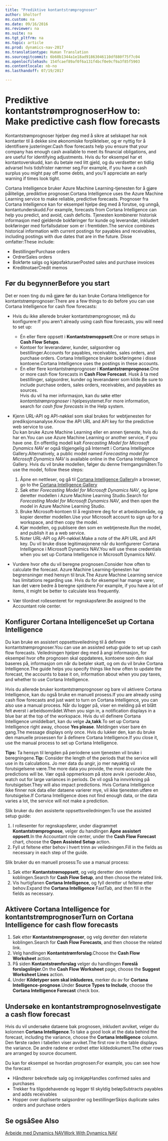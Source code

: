 ```yaml
---
title: "Prediktive kontantstrømprognoser"
author: bholtorf
ms.custom: na
ms.date: 09/16/2016
ms.reviewer: na
ms.suite: na
ms.tgt_pltfrm: na
ms.topic: article
ms.prod: dynamics-nav-2017
ms.translationtype: Human Translation
ms.sourcegitcommit: 6b60b1344a1e18ad91863046110df880f75f7c04
ms.openlocfilehash: 154fcaef89af0f6a131f4bcf0e9cf9a3f85f5903
ms.contentlocale: nb-no
ms.lasthandoff: 07/19/2017

---
```


# <a name="how-to-make-predictive-cash-flow-forecasts"></a><span data-ttu-id="08eeb-102">Prediktive kontantstrømprognoser</span><span class="sxs-lookup"><span data-stu-id="08eeb-102">How to: Make predictive cash flow forecasts</span></span>
<span data-ttu-id="08eeb-103">Kontantstrømprognoser hjelper deg med å sikre at selskapet har nok kontanter til å dekke sine økonomiske forpliktelser, og er nyttig for å identifisere justeringer.</span><span class="sxs-lookup"><span data-stu-id="08eeb-103">Cash flow forecasts help you ensure that your company has enough cash available to meet its financial obligations, and are useful for identifying adjustments.</span></span> <span data-ttu-id="08eeb-104">Hvis du for eksempel har et kontantoverskudd, kan du betale ned litt gjeld, og du verdsetter en tidlig advarsel hvis tidsfrister nærmer seg.</span><span class="sxs-lookup"><span data-stu-id="08eeb-104">For example, if you have a cash surplus you might pay off some debts, and you'll appreciate an early warning if times look tight.</span></span> 

<span data-ttu-id="08eeb-105">Cortana Intelligence bruker Azure Machine Learning-tjenesten for å gjøre pålitelige, prediktive prognoser.</span><span class="sxs-lookup"><span data-stu-id="08eeb-105">Cortana Intelligence uses the Azure Machine Learning service to make reliable, predictive forecasts.</span></span> <span data-ttu-id="08eeb-106">Prognoser fra Cortana Intelligence kan for eksempel hjelpe deg med å forutse, og unngå, kontantunderskudd.</span><span class="sxs-lookup"><span data-stu-id="08eeb-106">For example, forecasts from Cortana Intelligence can help you predict, and avoid, cash deficits.</span></span> <span data-ttu-id="08eeb-107">Tjenesten kombinerer historisk informasjon med gjeldende bokføringer for kunde og leverandør, inkludert bokføringer med forfallsdatoer som er i fremtiden.</span><span class="sxs-lookup"><span data-stu-id="08eeb-107">The service combines historical information with current postings for payables and receivables, including postings with due dates that are in the future.</span></span> <span data-ttu-id="08eeb-108">Disse omfatter:</span><span class="sxs-lookup"><span data-stu-id="08eeb-108">These include:</span></span>
* <span data-ttu-id="08eeb-109">Bestillinger</span><span class="sxs-lookup"><span data-stu-id="08eeb-109">Purchase orders</span></span>
* <span data-ttu-id="08eeb-110">Ordrer</span><span class="sxs-lookup"><span data-stu-id="08eeb-110">Sales orders</span></span>
* <span data-ttu-id="08eeb-111">Bokførte salgs og kjøpsfakturaer</span><span class="sxs-lookup"><span data-stu-id="08eeb-111">Posted sales and purchase invoices</span></span>
* <span data-ttu-id="08eeb-112">Kreditnotaer</span><span class="sxs-lookup"><span data-stu-id="08eeb-112">Credit memos</span></span>

## <a name="before-you-start"></a><span data-ttu-id="08eeb-113">Før du begynner</span><span class="sxs-lookup"><span data-stu-id="08eeb-113">Before you start</span></span>  
<span data-ttu-id="08eeb-114">Det er noen ting du må gjøre før du kan bruke Cortana Intelligence for kontantstrømprognoser:</span><span class="sxs-lookup"><span data-stu-id="08eeb-114">There are a few things to do before you can use Cortana Intelligence for cash flow forecasts:</span></span> 
* <span data-ttu-id="08eeb-115">Hvis du ikke allerede bruker kontantstrømprognoser, må du konfigurere:</span><span class="sxs-lookup"><span data-stu-id="08eeb-115">If you aren't already using cash flow forecasts, you will need to set up:</span></span>
    * <span data-ttu-id="08eeb-116">Én eller flere oppsett i **Kontantstrømoppsett**.</span><span class="sxs-lookup"><span data-stu-id="08eeb-116">One or more setups in **Cash Flow Setups**.</span></span> 
    * <span data-ttu-id="08eeb-117">Kontoer for leverandører, kunder, salgsordrer og bestillinger.</span><span class="sxs-lookup"><span data-stu-id="08eeb-117">Accounts for payables, receivables, sales orders, and purchase orders.</span></span> <span data-ttu-id="08eeb-118">Cortana Intelligence bruker bokføringene i disse kontoene.</span><span class="sxs-lookup"><span data-stu-id="08eeb-118">Cortana Intelligence uses the postings in these accounts.</span></span>
    * <span data-ttu-id="08eeb-119">Én eller flere kontantstrømprognoser i **Kontantstrømprognose**.</span><span class="sxs-lookup"><span data-stu-id="08eeb-119">One or more cash flow forecasts in **Cash Flow Forecast**.</span></span> <span data-ttu-id="08eeb-120">Husk å ta med bestillinger, salgsordrer, kunder og leverandører som kilde.</span><span class="sxs-lookup"><span data-stu-id="08eeb-120">Be sure to include purchase orders, sales orders, receivables, and payables as sources.</span></span>  
    <span data-ttu-id="08eeb-121">Hvis du vil ha mer informasjon, kan du søke etter _kontantstrømprognoser_ i hjelpesystemet.</span><span class="sxs-lookup"><span data-stu-id="08eeb-121">For more information, search for _cash flow forecasts_ in the Help system.</span></span> 
* <span data-ttu-id="08eeb-122">Kjenn URL-API og API-nøkkel som skal brukes for webtjenesten for prediksjonsanalyse.</span><span class="sxs-lookup"><span data-stu-id="08eeb-122">Know the API URL and API key for the predictive web service to use.</span></span>  
    <span data-ttu-id="08eeb-123">Du kan bruke Azure Machine Learning eller en annen tjeneste, hvis du har en.</span><span class="sxs-lookup"><span data-stu-id="08eeb-123">You can use Azure Machine Learning or another service, if you have one.</span></span> <span data-ttu-id="08eeb-124">En offentlig modell kalt _Forecasting Model for Microsoft Dynamics NAV_ er også tilgjengelig på Internett i Cortana Intelligence Gallery.</span><span class="sxs-lookup"><span data-stu-id="08eeb-124">Alternatively, a public model named _Forecasting model for Microsoft Dynamics NAV_ is available online in the Cortana Intelligence Gallery.</span></span> <span data-ttu-id="08eeb-125">Hvis du vil bruke modellen, følger du denne fremgangsmåten:</span><span class="sxs-lookup"><span data-stu-id="08eeb-125">To use the model, follow these steps:</span></span>

    1. <span data-ttu-id="08eeb-126">Åpne en nettleser, og gå til [Cortana Intelligence Gallery](https://go.microsoft.com/fwlink/?linkid=828352)</span><span class="sxs-lookup"><span data-stu-id="08eeb-126">In a browser, go to the [Cortana Intelligence Gallery](https://go.microsoft.com/fwlink/?linkid=828352)</span></span>
    2. <span data-ttu-id="08eeb-127">Søk etter _Forecasting Model for Microsoft Dynamics NAV_, og åpne deretter modellen i Azure Machine Learning Studio.</span><span class="sxs-lookup"><span data-stu-id="08eeb-127">Search for _Forecasting Model for Microsoft Dynamics NAV_, and then open the model in Azure Machine Learning Studio.</span></span>
    3. <span data-ttu-id="08eeb-128">Bruke Microsoft-kontoen til å registrere deg for et arbeidsområde, og kopier deretter modellen.</span><span class="sxs-lookup"><span data-stu-id="08eeb-128">Use your Microsoft account to sign up for a workspace, and then copy the model.</span></span>
    4. <span data-ttu-id="08eeb-129">Kjør modellen, og publisere den som en webtjeneste.</span><span class="sxs-lookup"><span data-stu-id="08eeb-129">Run the model, and publish it as a web service.</span></span>
    5. <span data-ttu-id="08eeb-130">Noter URL-API og API-nøkkel.</span><span class="sxs-lookup"><span data-stu-id="08eeb-130">Make a note of the API URL and API key.</span></span> <span data-ttu-id="08eeb-131">Du vil bruke disse legitimasjonene når du konfigurerer Cortana Intelligence i Microsoft Dynamics NAV.</span><span class="sxs-lookup"><span data-stu-id="08eeb-131">You will use these credentials when you set up Cortana Intelligence in Microsoft Dynamics NAV.</span></span>  

* <span data-ttu-id="08eeb-132">Vurdere hvor ofte du vil beregne prognosen.</span><span class="sxs-lookup"><span data-stu-id="08eeb-132">Consider how often to calculate the forecast.</span></span> <span data-ttu-id="08eeb-133">Azure Machine Learning-tjenesten har begrensninger med hensyn til bruk.</span><span class="sxs-lookup"><span data-stu-id="08eeb-133">The Azure Machine Learning service has limitations regarding use.</span></span> <span data-ttu-id="08eeb-134">Hvis du for eksempel har mange varer, kan det være bedre å beregne sjeldnere.</span><span class="sxs-lookup"><span data-stu-id="08eeb-134">For example, if you have a lot of items, it might be better to calculate less frequently.</span></span> 
* <span data-ttu-id="08eeb-135">Vær tilordnet rollesenteret for regnskapsfører.</span><span class="sxs-lookup"><span data-stu-id="08eeb-135">Be assigned to the Accountant role center.</span></span> 

## <a name="set-up-cortana-intelligence"></a><span data-ttu-id="08eeb-136">Konfigurer Cortana Intelligence</span><span class="sxs-lookup"><span data-stu-id="08eeb-136">Set up Cortana Intelligence</span></span>
<span data-ttu-id="08eeb-137">Du kan bruke en assistert oppsettsveiledning til å definere kontantstrømprognoser.</span><span class="sxs-lookup"><span data-stu-id="08eeb-137">You can use an assisted setup guide to set up cash flow forecasts.</span></span> <span data-ttu-id="08eeb-138">Veiledningen hjelper deg med å angi informasjon, for eksempel hvor ofte prognosen skal oppdateres, kontoene som den skal baseres på, informasjon om når du betaler skatt, og om du vil bruke Cortana Intelligence.</span><span class="sxs-lookup"><span data-stu-id="08eeb-138">The guide helps you specify things like how often to update the forecast, the accounts to base it on, information about when you pay taxes, and whether to use Cortana Intelligence.</span></span>  

<span data-ttu-id="08eeb-139">Hvis du allerede bruker kontantstrømprognoser og bare vil aktivere Cortana Intelligence, kan du også bruke en manuell prosess.</span><span class="sxs-lookup"><span data-stu-id="08eeb-139">If you are already using cash flow forecasts and just want to turn on Cortana Intelligence, you can also use a manual process.</span></span> <span data-ttu-id="08eeb-140">Når du logger på, viser en melding på et blått felt øverst i arbeidsområdet.</span><span class="sxs-lookup"><span data-stu-id="08eeb-140">When you sign in, a notification displays in a blue bar at the top of the workspace.</span></span> <span data-ttu-id="08eeb-141">Hvis du vil definere Cortana Intelligence umiddelbart, kan du velge **Ja,takk**.</span><span class="sxs-lookup"><span data-stu-id="08eeb-141">To set up Cortana Intelligence right away, choose **Yes please**.</span></span> <span data-ttu-id="08eeb-142">Meldingen viser bare én gang.</span><span class="sxs-lookup"><span data-stu-id="08eeb-142">The message displays only once.</span></span> <span data-ttu-id="08eeb-143">Hvis du lukker den, kan du bruke den manuelle prosessen for å definere Cortana Intelligence.</span><span class="sxs-lookup"><span data-stu-id="08eeb-143">If you close it, use the manual process to set up Cortana Intelligence.</span></span>  

<span data-ttu-id="08eeb-144">**Tips:** Ta hensyn til lengden på periodene som tjenesten vil bruke i beregningene.</span><span class="sxs-lookup"><span data-stu-id="08eeb-144">**Tip:** Consider the length of the periods that the service will use in its calculations.</span></span> <span data-ttu-id="08eeb-145">Jo mer data du angir, jo mer nøyaktig vil forutsigelsene være.</span><span class="sxs-lookup"><span data-stu-id="08eeb-145">The more data you provide, the more accurate the predictions will be.</span></span> <span data-ttu-id="08eeb-146">Vær også oppmerksom på store avvik i perioder.</span><span class="sxs-lookup"><span data-stu-id="08eeb-146">Also, watch out for large variances in periods.</span></span> <span data-ttu-id="08eeb-147">De vil også ha innvirkning på forutsigelser.</span><span class="sxs-lookup"><span data-stu-id="08eeb-147">They will also impact predictions.</span></span> <span data-ttu-id="08eeb-148">Hvis Cortana Intelligence ikke finner nok data eller dataene varierer mye, vil ikke tjenesten utføre en forutsigelse.</span><span class="sxs-lookup"><span data-stu-id="08eeb-148">If Cortana Intelligence does not find enough data, or the data varies a lot, the service will not make a prediction.</span></span> 

<span data-ttu-id="08eeb-149">Slik bruker du den assisterte oppsettsveiledningen:</span><span class="sxs-lookup"><span data-stu-id="08eeb-149">To use the assisted setup guide:</span></span>
1. <span data-ttu-id="08eeb-150">I rollesenter for regnskapsfører, under diagrammet **Kontantstrømprognose**, velger du handlingen **Åpne assistert oppsett**.</span><span class="sxs-lookup"><span data-stu-id="08eeb-150">In the Accountant role center, under the **Cash Flow Forecast** chart, choose the **Open Assisted Setup** action.</span></span>
2. <span data-ttu-id="08eeb-151">Fyll ut feltene etter behov i hvert trinn av veiledningen.</span><span class="sxs-lookup"><span data-stu-id="08eeb-151">Fill in the fields as necessary in each step of the guide.</span></span>

<span data-ttu-id="08eeb-152">Slik bruker du en manuell prosess:</span><span class="sxs-lookup"><span data-stu-id="08eeb-152">To use a manual process:</span></span>
1. <span data-ttu-id="08eeb-153">Søk etter **Kontantstrømoppsett**, og velg deretter den relaterte koblingen.</span><span class="sxs-lookup"><span data-stu-id="08eeb-153">Search for **Cash Flow Setup**, and then choose the related link.</span></span>
2. <span data-ttu-id="08eeb-154">Vis hurtigfanen **Cortana Intelligence**, og fyll deretter ut feltene etter behov.</span><span class="sxs-lookup"><span data-stu-id="08eeb-154">Expand the **Cortana Intelligence** FastTab, and then fill in the fields as necessary.</span></span>

## <a name="turn-on-cortana-intelligence-for-cash-flow-forecasts"></a><span data-ttu-id="08eeb-155">Aktivere Cortana Intelligence for kontantstrømprognoser</span><span class="sxs-lookup"><span data-stu-id="08eeb-155">Turn on Cortana Intelligence for cash flow forecasts</span></span>
1. <span data-ttu-id="08eeb-156">Søk etter **Kontantstrømprognoser**, og velg deretter den relaterte koblingen.</span><span class="sxs-lookup"><span data-stu-id="08eeb-156">Search for **Cash Flow Forecasts**, and then choose the related link.</span></span>
2. <span data-ttu-id="08eeb-157">Velg handlingen **Kontantstrømforslag**.</span><span class="sxs-lookup"><span data-stu-id="08eeb-157">Choose the **Cash Flow Worksheet** action.</span></span>
3. <span data-ttu-id="08eeb-158">På siden **Kontantstrømforslag** velger du handlingen **Foreslå forslagslinjer**.</span><span class="sxs-lookup"><span data-stu-id="08eeb-158">On the **Cash Flow Worksheet** page, choose the **Suggest Worksheet Lines** action.</span></span>  
4. <span data-ttu-id="08eeb-159">Under **Kildetyper som skal inkluderes**, merker du av for **Cortana Intelligence-prognose**.</span><span class="sxs-lookup"><span data-stu-id="08eeb-159">Under **Source Types to Include**, choose the **Cortana Intelligence Forecast** check box.</span></span>

## <a name="investigate-a-cash-flow-forecast"></a><span data-ttu-id="08eeb-160">Undersøke en kontantstrømprognose</span><span class="sxs-lookup"><span data-stu-id="08eeb-160">Investigate a cash flow forecast</span></span>
<span data-ttu-id="08eeb-161">Hvis du vil undersøke dataene bak prognosen, inkludert avviket, velger du kolonnen **Cortana Intelligence**.</span><span class="sxs-lookup"><span data-stu-id="08eeb-161">To take a good look at the data behind the forecast, including the variance, choose the **Cortana Intelligence** column.</span></span> <span data-ttu-id="08eeb-162">Den første raden i tabellen viser avviket.</span><span class="sxs-lookup"><span data-stu-id="08eeb-162">The first row in the table displays the variance.</span></span> <span data-ttu-id="08eeb-163">De andre radene er ordnet etter kildedokument.</span><span class="sxs-lookup"><span data-stu-id="08eeb-163">The other rows are arranged by source document.</span></span>  

<span data-ttu-id="08eeb-164">Du kan for eksempel se hvordan prognosen:</span><span class="sxs-lookup"><span data-stu-id="08eeb-164">For example, you can see how the forecast:</span></span>    
* <span data-ttu-id="08eeb-165">Håndterer bekreftede salg og innkjøp</span><span class="sxs-lookup"><span data-stu-id="08eeb-165">Handles confirmed sales and purchases</span></span> 
* <span data-ttu-id="08eeb-166">Trekker fra tilgodehavende og legger til skyldig beløp</span><span class="sxs-lookup"><span data-stu-id="08eeb-166">Subtracts payables and adds receivables</span></span>
* <span data-ttu-id="08eeb-167">Hopper over dupliserte salgsordrer og bestillinger</span><span class="sxs-lookup"><span data-stu-id="08eeb-167">Skips duplicate sales orders and purchase orders</span></span>

## <a name="see-also"></a><span data-ttu-id="08eeb-168">Se også</span><span class="sxs-lookup"><span data-stu-id="08eeb-168">See Also</span></span>  
[<span data-ttu-id="08eeb-169">Arbeide med Dynamics NAV</span><span class="sxs-lookup"><span data-stu-id="08eeb-169">Work With Dynamics NAV</span></span>](ui-work-product.md)

